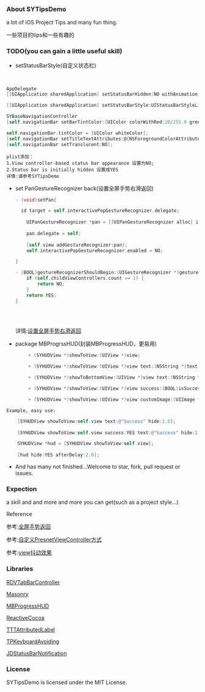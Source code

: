 ### About SYTipsDemo

a lot of iOS Project Tips and many fun thing.

一些项目的tips和一些有趣的

### TODO(you can gain a little useful skill)

- setStatusBarStyle(自定义状态栏) </br>
  
  ​

``` objective-c
AppDelegate
[[UIApplication sharedApplication] setStatusBarHidden:NO withAnimation:UIStatusBarAnimationFade];

[[UIApplication sharedApplication] setStatusBarStyle:UIStatusBarStyleLightContent animated:NO];

SYBaseNavigationController
[self.navigationBar setBarTintColor:[UIColor colorWithRed:20/255.0 green:155/255.0 blue:213/255.0 alpha:1.0]];

self.navigationBar.tintColor = [UIColor whiteColor];
[self.navigationBar setTitleTextAttributes:@{NSForegroundColorAttributeName:[UIColor whiteColor]}];
[self.navigationBar setTranslucent:NO];    
```

``` 
plist添加：
1.View controller-based status bar appearance 设置为NO;
2.Status bar is initially hidden 设置成YES
详情:请参考SYTipsDemo
```

- set PanGestureRecognizer back(设置全屏手势右滑返回) 
  
  ``` objective-c
  - (void)setPan{
  
  	id target = self.interactivePopGestureRecognizer.delegate;
   
      UIPanGestureRecognizer *pan = [[UIPanGestureRecognizer alloc] initWithTarget:target action:@selector(handleNavigationTransition:)];
      
      pan.delegate = self;
      
      [self.view addGestureRecognizer:pan];
      self.interactivePopGestureRecognizer.enabled = NO;
  
  }
  
  - (BOOL)gestureRecognizerShouldBegin:(UIGestureRecognizer *)gestureRecognizer{
      if (self.childViewControllers.count == 1) {
          return NO;
      }
      return YES;
  }
    
  ```
  
  ​

   详情:<a href = "https://github.com/sauchye/SYTipsDemo/blob/master/SYTipsDemo/Base/SYBaseNavigationController.m">设置全屏手势右滑返回</a>

- package MBProgrssHUD(封装MBProgressHUD，更易用)<br/>

``` objective-c
		+ (SYHUDView *)showToView:(UIView *)view;

		+ (SYHUDView *)showToView:(UIView *)view text:(NSString *)text hide:(NSTimeInterval)time;

		+ (SYHUDView *)showToBottomView:(UIView *)view text:(NSString *)text hide:(NSTimeInterval)time;

		+ (SYHUDView *)showToView:(UIView *)view success:(BOOL)isSuccess  text:(NSString *)text hide:(NSTimeInterval)time;

		+ (SYHUDView *)showToView:(UIView *)view customImage:(UIImage *)image text:(NSString *)text hide:(NSTimeInterval)time;	

```



	Example, easy use:

``` objective-c
	[SYHUDView showToView:self.view text:@"Success" hide:2.0];
        
	[SYHUDView showToView:self.view success:YES text:@"Success" hide:2.0];

	SYHUDView *hud = [SYHUDView showToView:self.view];
    
	[hud hide:YES afterDelay:2.0]; 

```

- And has many not finished…Welcome to star, fork, pull request or issues.

### Expection

a skill and and more and more you can get(such as a project style...)

Reference

参考:<a href = "http://www.jianshu.com/p/bc85a3d37519">全屏手势返回</a>

参考:<a href = "http://onevcat.com/2013/10/vc-transition-in-ios7/">自定义PresnetViewController方式</a>

参考:<a href = "http://old.code4app.com/ios/WHMShakeTextField/5248f6716803faa614000000">view抖动效果</a>

### Libraries

<a href="https://github.com/robbdimitrov/RDVTabBarController">RDVTabBarController</a>

<a href="https://github.com/SnapKit/Masonry">Masonry</a>

<a href="https://github.com/jdg/MBProgressHUD">MBProgressHUD</a>

<a href="https://github.com/ReactiveCocoa/ReactiveCocoa">ReactiveCocoa</a>

<a href="https://github.com/TTTAttributedLabel/TTTAttributedLabel">TTTAttributedLabel</a>

<a href="https://github.com/michaeltyson/TPKeyboardAvoiding">TPKeyboardAvoiding</a></br>

<a href="https://github.com/jaydee3/JDStatusBarNotification">JDStatusBarNotification</a>



### License

SYTipsDemo is licensed under the MIT License.